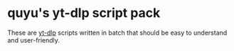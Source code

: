 
# **quyu's yt-dlp script pack**

These are [yt-dlp](https://github.com/yt-dlp/yt-dlp) scripts written in batch that should be easy to understand and user-friendly.
